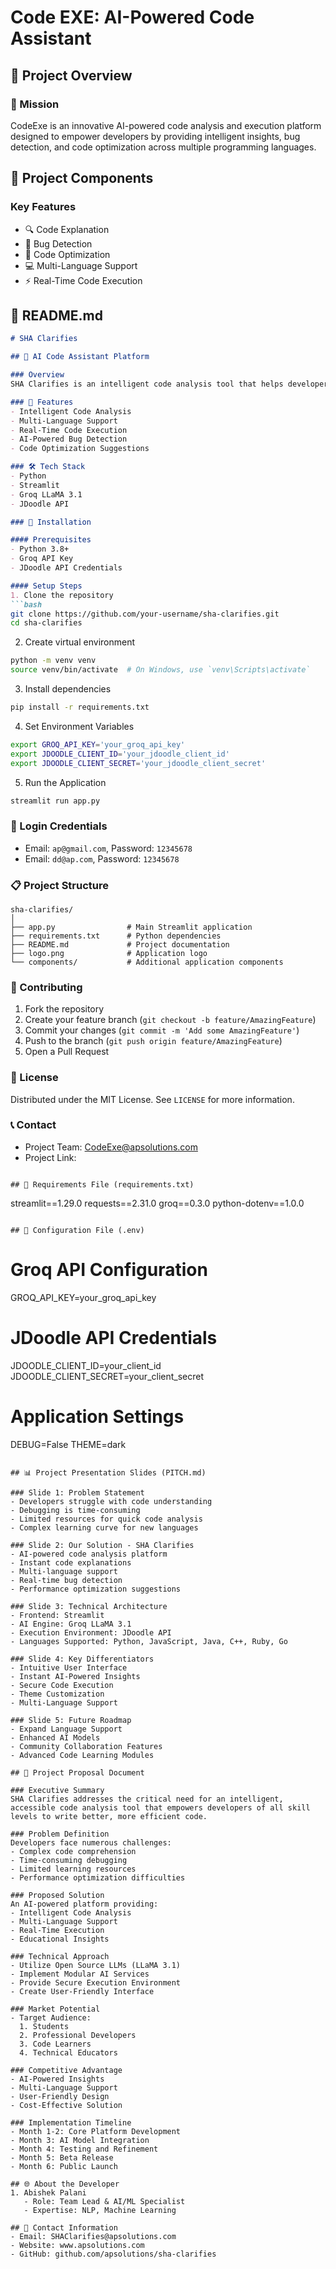 # Code EXE: AI-Powered Code Assistant

## 📘 Project Overview

### 🎯 Mission
CodeExe is an innovative AI-powered code analysis and execution platform designed to empower developers by providing intelligent insights, bug detection, and code optimization across multiple programming languages.

## 🚀 Project Components

### Key Features
- 🔍 Code Explanation
- 🐛 Bug Detection
- 🚀 Code Optimization
- 💻 Multi-Language Support
- ⚡ Real-Time Code Execution

## 📑 README.md

```markdown
# SHA Clarifies

## 🤖 AI Code Assistant Platform

### Overview
SHA Clarifies is an intelligent code analysis tool that helps developers understand, debug, and optimize their code using advanced AI technologies.

### 🌟 Features
- Intelligent Code Analysis
- Multi-Language Support
- Real-Time Code Execution
- AI-Powered Bug Detection
- Code Optimization Suggestions

### 🛠 Tech Stack
- Python
- Streamlit
- Groq LLaMA 3.1
- JDoodle API

### 🔧 Installation

#### Prerequisites
- Python 3.8+
- Groq API Key
- JDoodle API Credentials

#### Setup Steps
1. Clone the repository
```bash
git clone https://github.com/your-username/sha-clarifies.git
cd sha-clarifies
```

2. Create virtual environment
```bash
python -m venv venv
source venv/bin/activate  # On Windows, use `venv\Scripts\activate`
```

3. Install dependencies
```bash
pip install -r requirements.txt
```

4. Set Environment Variables
```bash
export GROQ_API_KEY='your_groq_api_key'
export JDOODLE_CLIENT_ID='your_jdoodle_client_id'
export JDOODLE_CLIENT_SECRET='your_jdoodle_client_secret'
```

5. Run the Application
```bash
streamlit run app.py
```

### 🔐 Login Credentials
- Email: `ap@gmail.com`, Password: `12345678`
- Email: `dd@ap.com`, Password: `12345678`

### 📋 Project Structure
```
sha-clarifies/
│
├── app.py                # Main Streamlit application
├── requirements.txt      # Python dependencies
├── README.md             # Project documentation
├── logo.png              # Application logo
└── components/           # Additional application components
```

### 🤝 Contributing
1. Fork the repository
2. Create your feature branch (`git checkout -b feature/AmazingFeature`)
3. Commit your changes (`git commit -m 'Add some AmazingFeature'`)
4. Push to the branch (`git push origin feature/AmazingFeature`)
5. Open a Pull Request

### 📄 License
Distributed under the MIT License. See `LICENSE` for more information.

### 📞 Contact
- Project Team: CodeExe@apsolutions.com
- Project Link: 
```

## 📄 Requirements File (requirements.txt)
```
streamlit==1.29.0
requests==2.31.0
groq==0.3.0
python-dotenv==1.0.0
```

## 🔧 Configuration File (.env)
```
# Groq API Configuration
GROQ_API_KEY=your_groq_api_key

# JDoodle API Credentials
JDOODLE_CLIENT_ID=your_client_id
JDOODLE_CLIENT_SECRET=your_client_secret

# Application Settings
DEBUG=False
THEME=dark
```

## 📊 Project Presentation Slides (PITCH.md)

### Slide 1: Problem Statement
- Developers struggle with code understanding
- Debugging is time-consuming
- Limited resources for quick code analysis
- Complex learning curve for new languages

### Slide 2: Our Solution - SHA Clarifies
- AI-powered code analysis platform
- Instant code explanations
- Multi-language support
- Real-time bug detection
- Performance optimization suggestions

### Slide 3: Technical Architecture
- Frontend: Streamlit
- AI Engine: Groq LLaMA 3.1
- Execution Environment: JDoodle API
- Languages Supported: Python, JavaScript, Java, C++, Ruby, Go

### Slide 4: Key Differentiators
- Intuitive User Interface
- Instant AI-Powered Insights
- Secure Code Execution
- Theme Customization
- Multi-Language Support

### Slide 5: Future Roadmap
- Expand Language Support
- Enhanced AI Models
- Community Collaboration Features
- Advanced Code Learning Modules

## 📝 Project Proposal Document

### Executive Summary
SHA Clarifies addresses the critical need for an intelligent, accessible code analysis tool that empowers developers of all skill levels to write better, more efficient code.

### Problem Definition
Developers face numerous challenges:
- Complex code comprehension
- Time-consuming debugging
- Limited learning resources
- Performance optimization difficulties

### Proposed Solution
An AI-powered platform providing:
- Intelligent Code Analysis
- Multi-Language Support
- Real-Time Execution
- Educational Insights

### Technical Approach
- Utilize Open Source LLMs (LLaMA 3.1)
- Implement Modular AI Services
- Provide Secure Execution Environment
- Create User-Friendly Interface

### Market Potential
- Target Audience: 
  1. Students
  2. Professional Developers
  3. Code Learners
  4. Technical Educators

### Competitive Advantage
- AI-Powered Insights
- Multi-Language Support
- User-Friendly Design
- Cost-Effective Solution

### Implementation Timeline
- Month 1-2: Core Platform Development
- Month 3: AI Model Integration
- Month 4: Testing and Refinement
- Month 5: Beta Release
- Month 6: Public Launch

## 🌐 About the Developer
1. Abishek Palani
   - Role: Team Lead & AI/ML Specialist
   - Expertise: NLP, Machine Learning

## 📧 Contact Information
- Email: SHAClarifies@apsolutions.com
- Website: www.apsolutions.com
- GitHub: github.com/apsolutions/sha-clarifies
```
